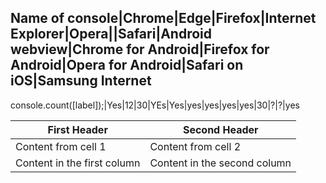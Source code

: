 Name of console|Chrome|Edge|Firefox|Internet Explorer|Opera||Safari|Android webview|Chrome for Android|Firefox for Android|Opera for Android|Safari on iOS|Samsung Internet
----------------------------------------------------------------------------------------------------------------------------------------------------------------------------
console.count([label]);|Yes|12|30|YEs|Yes|yes|yes|yes|yes|30|?|?|yes


First Header | Second Header
------------ | -------------
Content from cell 1 | Content from cell 2
Content in the first column | Content in the second column
